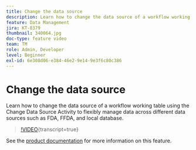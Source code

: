 ```yaml
---
title: Change the data source
description: Learn how to change the data source of a workflow working table using the Change Data Source Activity to flexibly manage data across different data sources such as FDA, FFDA, and local database.
feature: Data Management
jira: KT-8379
thumbnail: 340064.jpg
doc-type: feature video
team: TM
role: Admin, Developer
level: Beginner
exl-id: 6e308d06-e384-46e2-9e14-9e3f6c80c386
---
```

# Change the data source

Learn how to change the data source of a workflow working table using the Change Data Source Activity to flexibly manage data across different data sources such as FDA, FFDA, and local database.

>[!VIDEO](https://video.tv.adobe.com/v/340064?quality=12&learn=on){transcript=true}

See the [product documentation](https://experienceleague.adobe.com/docs/campaign/campaign-v8/config/workflows.html?lang=en#change-data-source-activity) for more information on this feature.

